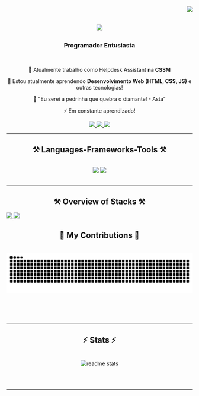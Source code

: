 <img align="right" src="https://visitor-badge.laobi.icu/badge?page_id=pedroowb.pedroowb" />

<h1 align="center">
    <img src="https://readme-typing-svg.herokuapp.com/?font=Righteous&size=35&center=true&vCenter=true&width=500&height=70&duration=4000&lines=Eae!+👋;Eu+Sou+o+Pedro!;" />
</h1>

<h3 align="center">Programador Entusiasta</h3>

<br/>

<div align="center">
 
 🔭 Atualmente trabalho como Helpdesk Assistant **na CSSM**
 
 🌱 Estou atualmente aprendendo **Desenvolvimento Web (HTML, CSS, JS)** e outras tecnologias!

💬 "Eu serei a pedrinha que quebra o diamante! - Asta"

⚡ Em constante aprendizado!

 </div>
 
<div align="center"> 
  <a href="mailto:phsilvasantos7@gmail.com" target="_blank">
    <img src="https://img.shields.io/badge/Gmail-333333?style=for-the-badge&logo=gmail&logoColor=red" />
  </a>
  <a href="https://www.linkedin.com/in/pedro-henrique-899151271/" target="_blank">
    <img src="https://img.shields.io/badge/LinkedIn-0077B5?style=for-the-badge&logo=linkedin&logoColor=white" target="_blank" />
  </a>
  <a href="https://codewithpedro.netlify.app" target="_blank">
     <img src="https://img.shields.io/badge/Portfolio-FF5722?style=for-the-badge&logo=todoist&logoColor=white" target="_blank" /> <!-- sqlite, safari, google-chrome are other good icon options -->
  </a>
</div>

 <hr/>
 
<h2 align="center">⚒️ Languages-Frameworks-Tools ⚒️</h2>
<br/>
<div align="center">
    <img src="https://skillicons.dev/icons?i=,html,css,vscode,github,figma,git " />
    <img src="https://skillicons.dev/icons?i=python,javascript,java,notion,ruby,rails" /><br>
</div>

<br/>
<hr/>

<h2 align="center">⚒️ Overview of Stacks ⚒️</h2>
<div>
  <a href="https://github.com/pedroowb">
    <img height="180em" src="https://github-readme-stats.vercel.app/api?username=pedroowb&show_icons=true&theme=dark#gh-dark-mode-only&include_all_commits=true&count_private=true"/>
    <img height="180em" src="https://github-readme-stats.vercel.app/api/top-langs/?username=pedrwoob&layout=compact&langs_count=7&theme=dark#gh-dark-mode-only"/>
  </a>
</div>

<div align="center">
  <h2>🐍 My Contributions 🐍</h2>
  <br>
  <img alt="snake eating my contributions" src="https://raw.githubusercontent.com/pedroowb/pedroowb/output/github-contribution-grid-snake.svg" />
  
  <br/><br/><br/>
</div>

<hr/>

<h2 align="center">⚡ Stats ⚡</h2>
<br>
<div align=center>
  <img width=390 src="https://github-readme-stats.vercel.app//api?username=pedroowb&count_private=true&show_icons=true&theme=react&rank_icon=github&border_radius=10" alt="readme stats" />
  <br/>
</div>

<br/><br/>

<hr/>

<br/>
